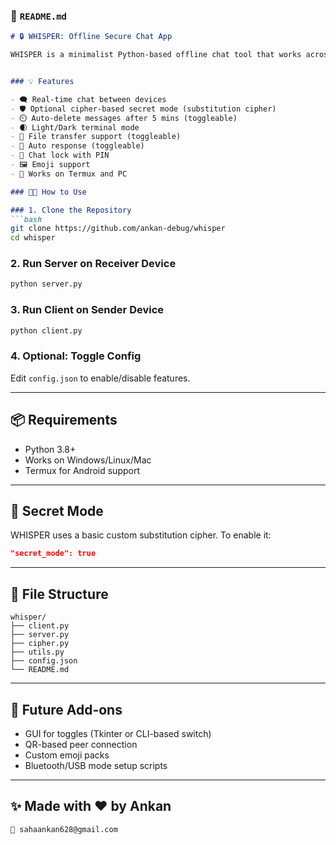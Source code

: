 ### 📄 `README.md`


````markdown
# 🔒 WHISPER: Offline Secure Chat App

WHISPER is a minimalist Python-based offline chat tool that works across PC and mobile using Termux. You can chat securely using LAN, Wi-Fi hotspot, Bluetooth, or USB — even without internet!


### 💡 Features

- 🗨️ Real-time chat between devices
- 🛡️ Optional cipher-based secret mode (substitution cipher)
- ⏲️ Auto-delete messages after 5 mins (toggleable)
- 🌒 Light/Dark terminal mode
- 📁 File transfer support (toggleable)
- 🤖 Auto response (toggleable)
- 🔐 Chat lock with PIN
- 🖼️ Emoji support
- 📱 Works on Termux and PC

### 🧑‍💻 How to Use

### 1. Clone the Repository
```bash
git clone https://github.com/ankan-debug/whisper
cd whisper
````

### 2. Run Server on Receiver Device

```bash
python server.py
```

### 3. Run Client on Sender Device

```bash
python client.py
```

### 4. Optional: Toggle Config

Edit `config.json` to enable/disable features.

---

## 📦 Requirements

* Python 3.8+
* Works on Windows/Linux/Mac
* Termux for Android support

---

## 🔐 Secret Mode

WHISPER uses a basic custom substitution cipher.
To enable it:

```json
"secret_mode": true
```

---

## 📂 File Structure

```
whisper/
├── client.py
├── server.py
├── cipher.py
├── utils.py
├── config.json
└── README.md
```

---

## 🧪 Future Add-ons

* GUI for toggles (Tkinter or CLI-based switch)
* QR-based peer connection
* Custom emoji packs
* Bluetooth/USB mode setup scripts

---

## ✨ Made with ❤️ by Ankan

```
📧 sahaankan628@gmail.com


